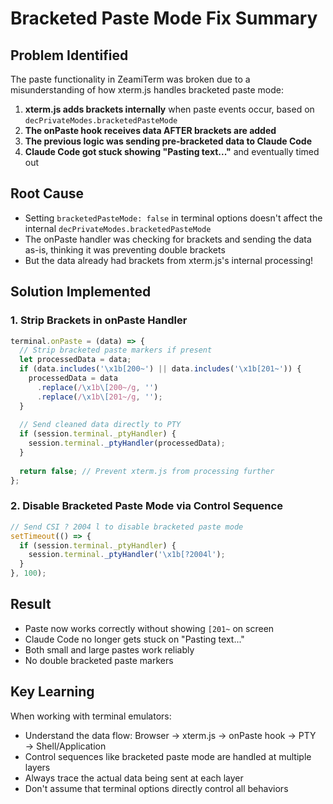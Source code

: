 # Bracketed Paste Mode Fix Summary

## Problem Identified

The paste functionality in ZeamiTerm was broken due to a misunderstanding of how xterm.js handles bracketed paste mode:

1. **xterm.js adds brackets internally** when paste events occur, based on `decPrivateModes.bracketedPasteMode`
2. **The onPaste hook receives data AFTER brackets are added**
3. **The previous logic was sending pre-bracketed data to Claude Code**
4. **Claude Code got stuck showing "Pasting text..."** and eventually timed out

## Root Cause

- Setting `bracketedPasteMode: false` in terminal options doesn't affect the internal `decPrivateModes.bracketedPasteMode`
- The onPaste handler was checking for brackets and sending the data as-is, thinking it was preventing double brackets
- But the data already had brackets from xterm.js's internal processing!

## Solution Implemented

### 1. Strip Brackets in onPaste Handler
```javascript
terminal.onPaste = (data) => {
  // Strip bracketed paste markers if present
  let processedData = data;
  if (data.includes('\x1b[200~') || data.includes('\x1b[201~')) {
    processedData = data
      .replace(/\x1b\[200~/g, '')
      .replace(/\x1b\[201~/g, '');
  }
  
  // Send cleaned data directly to PTY
  if (session.terminal._ptyHandler) {
    session.terminal._ptyHandler(processedData);
  }
  
  return false; // Prevent xterm.js from processing further
};
```

### 2. Disable Bracketed Paste Mode via Control Sequence
```javascript
// Send CSI ? 2004 l to disable bracketed paste mode
setTimeout(() => {
  if (session.terminal._ptyHandler) {
    session.terminal._ptyHandler('\x1b[?2004l');
  }
}, 100);
```

## Result

- Paste now works correctly without showing `[201~` on screen
- Claude Code no longer gets stuck on "Pasting text..."
- Both small and large pastes work reliably
- No double bracketed paste markers

## Key Learning

When working with terminal emulators:
- Understand the data flow: Browser → xterm.js → onPaste hook → PTY → Shell/Application
- Control sequences like bracketed paste mode are handled at multiple layers
- Always trace the actual data being sent at each layer
- Don't assume that terminal options directly control all behaviors